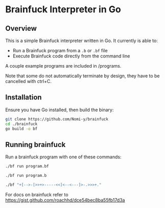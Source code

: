 # Brainfuck Interpreter in Go

## Overview
This is a simple Brainfuck interpreter written in Go.
It currently is able to:
- Run a Brainfuck program from a `.b` or `.bf` file
- Execute Brainfuck code directly from the command line

A couple example programs are included in /programs.

Note that some do not automatically terminate by design, they have to be cancelled with ctrl+C.

## Installation
Ensure you have Go installed, then build the binary:

```sh
git clone https://github.com/Nomi-y/brainfuck
cd ./brainfuck
go build -o bf
```

## Running brainfuck
Run a brainfuck program with one of these commands:
```sh
./bf run program.bf
```
```sh
./bf run program.b
```
```sh
./bf "+[-->-[>>+>-----<<]<--<---]>-.>>>+."
```

For docs on brainfuck refer to https://gist.github.com/roachhd/dce54bec8ba55fb17d3a
